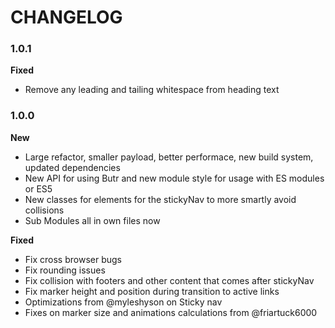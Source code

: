 # CHANGELOG

### 1.0.1

**Fixed**
- Remove any leading and tailing whitespace from heading text

### 1.0.0

**New**
- Large refactor, smaller payload, better performace, new build system, updated dependencies
- New API for using Butr and new module style for usage with ES modules or ES5
- New classes for elements for the stickyNav to more smartly avoid collisions
- Sub Modules all in own files now

**Fixed**
- Fix cross browser bugs
- Fix rounding issues
- Fix collision with footers and other content that comes after stickyNav
- Fix marker height and position during transition to active links
- Optimizations from @myleshyson on Sticky nav
- Fixes on marker size and animations calculations from @friartuck6000

